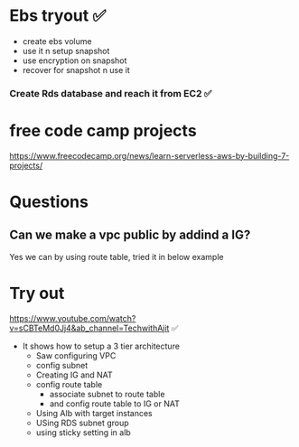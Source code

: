 # Ebs tryout ✅
* create ebs volume
* use it n setup snapshot
* use encryption on snapshot
* recover for snapshot n use it

### Create Rds database and reach it from EC2 ✅


# free code camp projects
https://www.freecodecamp.org/news/learn-serverless-aws-by-building-7-projects/


# Questions 
## Can we make a vpc public by addind a IG?
Yes we can by using route table, tried it in below example

 # Try out
https://www.youtube.com/watch?v=sCBTeMd0Jj4&ab_channel=TechwithAjit ✅
* It shows how to setup a 3 tier architecture
    * Saw configuring VPC
    * config subnet
    * Creating IG and NAT
    * config route table
        * associate subnet to route table
        * and config route table to IG or NAT
    * Using Alb with target instances
    * USing RDS subnet group
    * using sticky setting in alb
